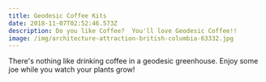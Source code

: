 ```yaml
---
title: Geodesic Coffee Kits
date: 2018-11-07T02:52:46.573Z
description: Do you like Coffee?  You'll love Geodesic Coffee!!
image: /img/architecture-attraction-british-columbia-63332.jpg
---
```

There's nothing like drinking coffee in a geodesic greenhouse.  Enjoy some joe while you watch your plants grow!
